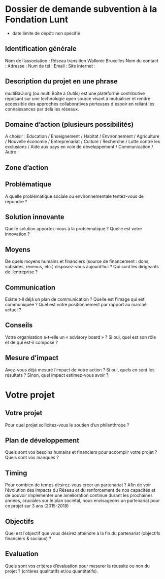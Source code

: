 # Dossier de demande subvention à la Fondation Lunt

* date limite de dépôt: non spécifié

## Identification générale 

Nom de l’association : Réseau transition Wallonie Bruxelles
Nom du contact :
Adresse :
Num de tél :
Email :
Site internet :

## Description du projet en une phrase
multiBàO.org (ou multi Boîte à Outils) est une plateforme contributive reposant sur une technologie open source visant à mutualiser et rendre accessible des approches collaboratives porteuses d'espoir en reliant les connaissances par delà les réseaux. 

## Domaine d’action (plusieurs possibilités)

A choisir : Education / Enseignement / Habitat / Environnement / Agriculture / Nouvelle économie / Entreprenariat / Culture / Recherche / Lutte contre les exclusions / Aide aux pays en voie de développement / Communication /  Autre :

## Zone d’action

## Problématique

A quelle problématique sociale ou environnementale tentez-vous de répondre ?

## Solution innovante

Quelle solution apportez-vous à la problématique ? Quelle est votre innovation ?

## Moyens

De quels moyens humains et financiers (source de financement : dons, subsides, revenus, etc.) disposez-vous aujourd’hui ? Qui sont les dirigeants de l’entreprise ?

## Communication

Existe t-il déjà un plan de communication ? Quelle est l'image qui est communiquée ? Quel est votre positionnement par rapport au marché actuel ?

## Conseils

Votre organisation a-t-elle un « advisory board » ? Si oui, quel est son rôle et de qui est-il composé ?

## Mesure d’impact

Avez-vous déjà mesuré l’impact de votre action ? Si oui, quels en sont les résultats ? Sinon, quel impact estimez-vous avoir ? 

# Votre projet

## Votre projet

Pour quel projet sollicitez-vous le soutien d’un philanthrope ?

## Plan de développement
Quels sont vos besoins humains et financiers pour accomplir votre projet ? Quels sont vos manques ?

## Timing
Pour combien de temps désirez-vous créer un partenariat ?
Afin de voir l’évolution des impacts du Réseau et du renforcement de nos capacités et de pouvoir implémenter une amélioration continue durant les prochaines années, cruciales sur le plan sociétal, nous envisageons un partenariat pour ce projet sur 3 ans (2015-2018)

## Objectifs
Quel est l’objectif que vous désirez atteindre à la fin du partenariat (objectifs financiers & sociaux) ? 

## Evaluation
Quels sont vos critères d’évaluation pour mesurer la réussite ou non du projet ? (critères qualitatifs et/ou quantitatifs).

